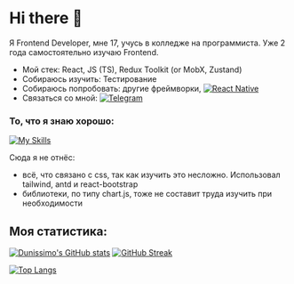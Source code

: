 # Hi there 👋

Я Frontend Developer, мне 17, учусь в колледже на программиста. Уже 2 года самостоятельно изучаю Frontend. 

- Мой стек: React, JS (TS), Redux Toolkit (or MobX, Zustand)
- Собираюсь изучить: Тестирование
- Собираюсь попробовать: другие фреймворки, [![React Native](https://img.shields.io/badge/-React%20Native-blue)](https://reactnative.dev/)
- Связаться со мной: [![Telegram](https://img.shields.io/badge/-Dunissimo-gray?style=flat&logo=Telegram&logoColor=white)](https://t.me/Dunissimmo)

### То, что я знаю хорошо:

[![My Skills](https://skillicons.dev/icons?i=html,css,js,react,redux,ts,git,github,figma,linux,nodejs,vscode)](https://skillicons.dev)

Сюда я не отнёс:
- всё, что связано с css, так как изучить это несложно. Использовал tailwind, antd и react-bootstrap
- библиотеки, по типу chart.js, тоже не составит труда изучить при необходимости

<!--
Here are some ideas to get you started:

- 🔭 I’m currently working on ...
- 🌱 I’m currently learning ...
- 👯 I’m looking to collaborate on ...
- 🤔 I’m looking for help with ...
- 💬 Ask me about ...
- 📫 How to reach me: ...
- 😄 Pronouns: ...
- ⚡ Fun fact: ...
-->

## Моя статистика: 

[![Dunissimo's GitHub stats](https://github-readme-stats.vercel.app/api?username=Dunissimo&show_icons=true)](https://github.com/anuraghazra/github-readme-stats) 
[![GitHub Streak](https://streak-stats.demolab.com/?user=Dunissimo)](https://git.io/streak-stats)

[![Top Langs](https://github-readme-stats.vercel.app/api/top-langs/?username=Dunissimo&langs_count=10)](https://github.com/anuraghazra/github-readme-stats)

